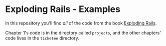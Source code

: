 # Exploding Rails - Examples

In this repository you'll find _all_ of the code from the book [Exploding
Rails](https://leanpub.com/explodingrails).

Chapter 1's code is in the directory called `projects`, and the other chapters'
code lives in the `ticketee` directory.
